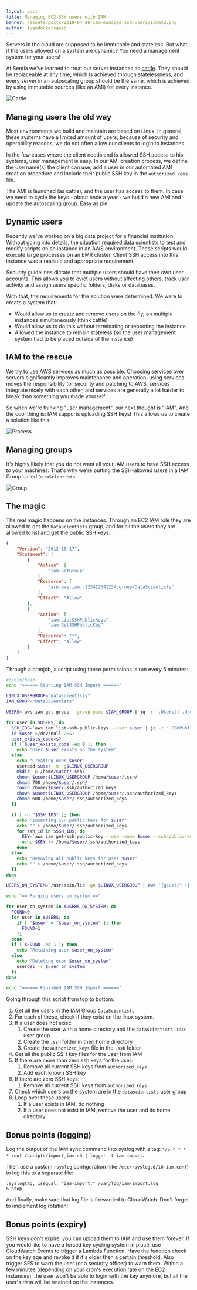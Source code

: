 ```yaml
---
layout: post
title: Managing EC2 SSH users with IAM
banner: /assets/posts/2018-04-26-iam-managed-ssh-users/iamec2.png
author: lvandonkersgoed
---
```


Servers in the cloud are supposed to be immutable and stateless. But what if the users allowed on a system are dynamic? You need a management system for your users!

At Sentia we've learned to treat our server instances as [cattle](http://cloudscaling.com/blog/cloud-computing/the-history-of-pets-vs-cattle/). They should be replaceable at any time, which is achieved through statelessness, and every server in an autoscaling group should be the same, which is achieved by using immutable sources (like an AMI) for every instance.

![Cattle](../../../assets/posts/2018-04-26-iam-managed-ssh-users/cattle.jpg)


Managing users the old way
--------------------------
Most environments we build and maintain are based on Linux. In general, these systems have a limited amount of users; because of security and operability reasons, we do not often allow our clients to login to instances.

In the few cases where the client needs and is allowed SSH access to his systems, user management is easy. In our AMI creation process, we define the username(s) the client can use, add a user in our automated AMI creation procedure and include their public SSH key in the `authorized_keys` file.

The AMI is launched (as cattle), and the user has access to them. In case we need to cycle the keys - about once a year - we build a new AMI and update the autoscaling group. Easy as pie.

Dynamic users
-------------
Recently we've worked on a big data project for a financial institution. Without going into details, the situation required data scientists to test and modify scripts on an instance in an AWS environment. These scripts would execute large processes on an EMR cluster. Client SSH access into this instance was a realistic and appropriate requirement.

Security guidelines dictate that multiple users should have their own user accounts. This allows you to evict users without affecting others, track user activity and assign users specific folders, disks or databases. 

With that, the requirements for the solution were determined. We were to create a system that:
- Would allow us to create and remove users on the fly, on multiple instances simultaneously (think cattle)
- Would allow us to do this without terminating or rebooting the instance
- Allowed the instance to remain stateless (so the user management system had to be placed outside of the instance)

IAM to the rescue
-----------------
We try to use AWS services as much as possible. Choosing services over servers significantly improves maintenance and operation; using services moves the responsibility for security and patching to AWS, services integrate nicely with each other, and services are generally a lot harder to break than something you made yourself.

So when we're thinking "user management", our next thought is "IAM". And the cool thing is: IAM supports uploading SSH keys! This allows us to create a solution like this:

![Process](../../../assets/posts/2018-04-26-iam-managed-ssh-users/process.png)

Managing groups
---------------
It's highly likely that you do not want all your IAM users to have SSH access to your machines. That's why we're putting the SSH-allowed users in a IAM Group called `DataScientists`.

![Group](../../../assets/posts/2018-04-26-iam-managed-ssh-users/group.png)

The magic
---------
The real magic happens on the instances. Through an EC2 IAM role they are allowed to get the `DataScientists` group, and for all the users they are allowed to list and get the public SSH keys:
```json
{
    "Version": "2012-10-17",
    "Statement": [
        {
            "Action": [
                "iam:GetGroup"
            ],
            "Resource": [
                "arn:aws:iam::123412341234:group/DataScientists"
            ],
            "Effect": "Allow"
        },
        {
            "Action": [
                "iam:ListSSHPublicKeys",
                "iam:GetSSHPublicKey"
            ],
            "Resource": "*",
            "Effect": "Allow"
        }
    ]
}
```

Through a cronjob, a script using these permissions is run every 5 minutes:
```bash
#!/bin/bash
echo "====== Starting IAM SSH Import ======"

LINUX_USERGROUP="datascientists"
IAM_GROUP="DataScientists"

USERS=`aws iam get-group --group-name $IAM_GROUP | jq -r '.Users[] .UserName'`

for user in $USERS; do
  SSH_IDS=`aws iam list-ssh-public-keys --user $user | jq -r '.SSHPublicKeys[] .SSHPublicKeyId'`
  id $user >/dev/null 2>&1
  user_exists_code=$?
  if [ $user_exists_code -eq 0 ]; then
    echo "User $user exists on the system"
  else
    echo "Creating user $user"
    useradd $user -m -g$LINUX_USERGROUP
    mkdir -p /home/$user/.ssh/
    chown $user:$LINUX_USERGROUP /home/$user/.ssh/
    chmod 700 /home/$user/.ssh/
    touch /home/$user/.ssh/authorized_keys
    chown $user:$LINUX_USERGROUP /home/$user/.ssh/authorized_keys
    chmod 600 /home/$user/.ssh/authorized_keys
  fi

  if [ -n "$SSH_IDS" ]; then
    echo "Inserting SSH public keys for $user"
    echo "" > /home/$user/.ssh/authorized_keys
    for ssh_id in $SSH_IDS; do
      KEY=`aws iam get-ssh-public-key --user-name $user --ssh-public-key-id $ssh_id --encoding SSH | jq -r '.SSHPublicKey .SSHPublicKeyBody'`
      echo $KEY >> /home/$user/.ssh/authorized_keys
    done
  else
    echo "Removing all public keys for user $user"
    echo "" > /home/$user/.ssh/authorized_keys
  fi
done

USERS_ON_SYSTEM=`/usr/sbin/lid -gn $LINUX_USERGROUP | awk '{gsub(/^ +| +$/,"")}1'`

echo "== Purging users on system =="

for user_on_system in $USERS_ON_SYSTEM; do
  FOUND=0
  for user in $USERS; do
    if [ "$user" = "$user_on_system" ]; then
      FOUND=1
    fi
  done
  if [ $FOUND -eq 1 ]; then
    echo "Retaining user $user_on_system"
  else
    echo "Deleting user $user_on_system"
    userdel -r $user_on_system
  fi
done

echo "====== Finished IAM SSH Import ======"
```

Going through this script from top to bottom:
1. Get all the users in the IAM Group `DataScientists`
1. For each of these, check if they exist on the linux system.
1. If a user does not exist: 
    1. Create the user with a home directory and the `datascientists` linux user group
    1. Create the `.ssh` folder in their home directory
    1. Create the `authorized_keys` file in the `.ssh` folder
1. Get all the public SSH key files for the user from IAM
1. If there are more than zero ssh keys for the user:
    1. Remove all current SSH keys from `authorized_keys`
    1. Add each known SSH key
1. If there are zero SSH keys:
    1. Remove all current SSH keys from `authorized_keys`
1. Check which users on the system are in the `datascientists` user group
1. Loop over these users:
    1. If a user exists in IAM, do nothing
    1. If a user does not exist in IAM, remove the user and its home directory

Bonus points (logging)
----------------------
Log the output of the IAM sync command into syslog with a tag:
`*/5 * * * * root /scripts/import_iam.sh | logger -t iam-import`.

Then use a custom `rsyslog` configuration (like `/etc/rsyslog.d/10-iam.conf`) to log this to a separate file:
```
:syslogtag, isequal, "iam-import:" /var/log/iam-import.log
& stop
```

And finally, make sure that log file is forwarded to CloudWatch. Don't forget to implement log rotation!

Bonus points (expiry)
---------------------
SSH keys don't expire: you can upload them to IAM and use them forever. If you would like to have a forced key cycling system in place, use CloudWatch Events to trigger a Lambda Function. Have the function check on the key age and revoke it if it's older then a certain threshold. Also trigger SES to warn the user (or a security officer) to warn them. Within a few minutes (depending on your cron's execution rate on the EC2 instances), the user won't be able to login with the key anymore, but all the user's data will be retained on the instances.


